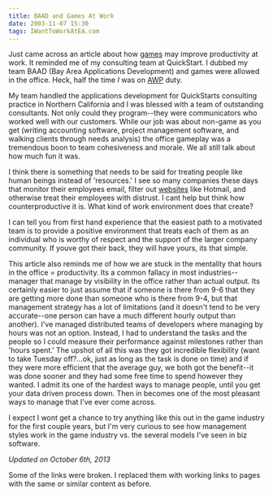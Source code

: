 ```yaml
---
title: BAAD and Games At Work
date: 2003-11-07 15:30
tags: IWantToWorkAtEA.com
---
```

Just came across an article about how [games][1] may improve productivity at work. It reminded me of my consulting team at QuickStart. I dubbed my team BAAD (Bay Area Applications Development) and games were allowed in the office. Heck, half the time *I* was on [AWP][2] duty.

My team handled the applications development for QuickStarts consulting practice in Northern California and I was blessed with a team of outstanding consultants. Not only could they program--they were communicators who worked well with our customers. While our job was about non-game as you get (writing accounting software, project management software, and walking clients through needs analysis) the office gameplay was a tremendous boon to team cohesiveness and morale. We all *still* talk about how much fun it was.

I think there is something that needs to be said for treating people like human beings instead of 'resources.' I see so many companies these days that monitor their employees email, filter out [websites][3] like Hotmail, and otherwise treat their employees with distrust. I cant help but think how counterproductive it is. What kind of work environment does that create?

I can tell you from first hand experience that the easiest path to a motivated team is to provide a positive environment that treats each of them as an individual who is worthy of respect and the support of the larger company community. If youve got their back, they will have yours, its that simple.

This article also reminds me of how we are stuck in the mentality that hours in the office = productivity. Its a common fallacy in most industries--manager that manage by visibility in the office rather than actual output. Its certainly easier to just assume that if someone is there from 9-6 that they are getting more done than someone who is there from 9-4, but that management strategy has a lot of limitations (and it doesn't tend to be very accurate--one person can have a much different hourly output than another). I've managed distributed teams of developers where managing by hours was not an option. Instead, I had to understand the tasks and the people so I could measure their performance against milestones rather than 'hours spent.' The upshot of all this was they got incredible flexibility (want to take Tuesday off?...ok, just as long as the task is done on time) and if they were more efficient that the average guy, we both got the benefit--it was done sooner and they had some free time to spend however they wanted. I admit its one of the hardest ways to manage people, until you get your data driven process down. Then in becomes one of the most pleasant ways to manage that I've ever come across.

I expect I wont get a chance to try anything like this out in the game industry for the first couple years, but I'm very curious to see how management styles work in the game industry vs. the several models I've seen in biz software.

*Updated on October 6th, 2013*

Some of the links were broken. I replaced them with working links to pages with the same or similar content as before.

 [1]: http://news.bbc.co.uk/2/hi/technology/3247595.stm
 [2]: http://counterstrike.wikia.com/wiki/AWP
 [3]: http://web.archive.org/web/20040219150927/http://www.cnn.com/2003/TECH/internet/11/07/web.surfing.ap/index.html

